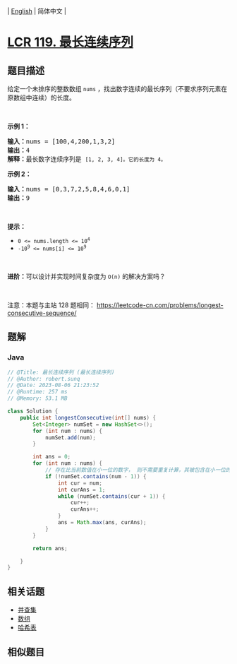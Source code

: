 
| [English](README_EN.md) | 简体中文 |

# [LCR 119. 最长连续序列](https://leetcode.cn//problems/WhsWhI/)

## 题目描述

<p>给定一个未排序的整数数组 <code>nums</code> ，找出数字连续的最长序列（不要求序列元素在原数组中连续）的长度。</p>

<p>&nbsp;</p>

<p><strong>示例 1：</strong></p>

<pre>
<strong>输入：</strong>nums = [100,4,200,1,3,2]
<strong>输出：</strong>4
<strong>解释：</strong>最长数字连续序列是 <code>[1, 2, 3, 4]。它的长度为 4。</code></pre>

<p><strong>示例 2：</strong></p>

<pre>
<strong>输入：</strong>nums = [0,3,7,2,5,8,4,6,0,1]
<strong>输出：</strong>9
</pre>

<p>&nbsp;</p>

<p><strong>提示：</strong></p>

<ul>
	<li><code>0 &lt;= nums.length &lt;= 10<sup>4</sup></code></li>
	<li><code>-10<sup>9</sup> &lt;= nums[i] &lt;= 10<sup>9</sup></code></li>
</ul>

<p>&nbsp;</p>

<p><strong>进阶：</strong>可以设计并实现时间复杂度为&nbsp;<code>O(n)</code><em> </em>的解决方案吗？</p>

<p>&nbsp;</p>

<p><meta charset="UTF-8" />注意：本题与主站 128&nbsp;题相同：&nbsp;<a href="https://leetcode-cn.com/problems/longest-consecutive-sequence/">https://leetcode-cn.com/problems/longest-consecutive-sequence/</a></p>


## 题解


### Java

```Java
// @Title: 最长连续序列 (最长连续序列)
// @Author: robert.sunq
// @Date: 2023-08-06 21:23:52
// @Runtime: 257 ms
// @Memory: 53.1 MB

class Solution {
    public int longestConsecutive(int[] nums) {
        Set<Integer> numSet = new HashSet<>();
        for (int num : nums) {
            numSet.add(num);
        }

        int ans = 0;
        for (int num : nums) {
            // 存在比当前数值在小一位的数字， 则不需要重复计算，其被包含在小一位的序列长度中
            if (!numSet.contains(num - 1)) {
                int cur = num;
                int curAns = 1;
                while (numSet.contains(cur + 1)) {
                    cur++;
                    curAns++;
                }
                ans = Math.max(ans, curAns);
            }
        }

        return ans;

    }
}
```



## 相关话题

- [并查集](https://leetcode.cn//tag/union-find)
- [数组](https://leetcode.cn//tag/array)
- [哈希表](https://leetcode.cn//tag/hash-table)

## 相似题目



